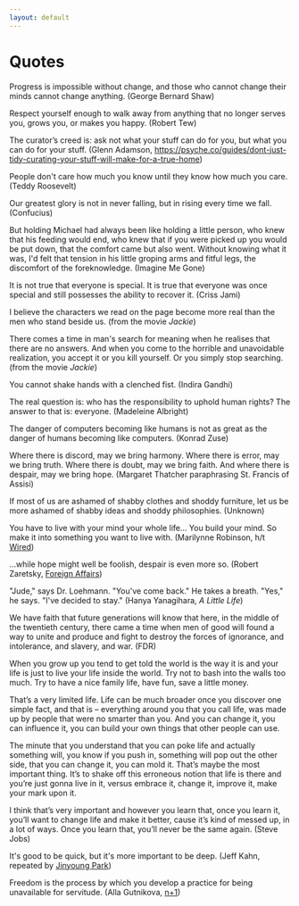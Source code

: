 ```yaml
---
layout: default
---
```


# Quotes

Progress is impossible without change, and those who cannot change their minds cannot change anything. (George Bernard Shaw)

Respect yourself enough to walk away from anything that no longer serves you, grows you, or makes you happy. (Robert Tew)

The curator’s creed is: ask not what your stuff can do for you, but what you can do for your stuff. (Glenn Adamson, https://psyche.co/guides/dont-just-tidy-curating-your-stuff-will-make-for-a-true-home)

People don't care how much you know until they know how much you care. (Teddy Roosevelt)

Our greatest glory is not in never falling, but in rising every time we fall. (Confucius)

But holding Michael had always been like holding a little person, who knew that his feeding would end, who knew that if you were picked up you would be put down, that the comfort came but also went. Without knowing what it was, I'd felt that tension in his little groping arms and fitful legs, the discomfort of the foreknowledge. (Imagine Me Gone)

It is not true that everyone is special. It is true that everyone was once special and still possesses the ability to recover it. (Criss Jami)

I believe the characters we read on the page become more real than the men who stand beside us. (from the movie *Jackie*)

There comes a time in man's search for meaning when he realises that there are no answers. And when you come to the horrible and unavoidable realization, you accept it or you kill yourself. Or you simply stop searching. (from the movie *Jackie*)

You cannot shake hands with a clenched fist. (Indira Gandhi)

The real question is: who has the responsibility to uphold human rights? The answer to that is: everyone. (Madeleine Albright)

The danger of computers becoming like humans is not as great as the danger of humans becoming like computers. (Konrad Zuse)

Where there is discord, may we bring harmony. Where there is error, may we bring truth. Where there is doubt, may we bring faith. And where there is despair, may we bring hope. (Margaret Thatcher paraphrasing St. Francis of Assisi)

If most of us are ashamed of shabby clothes and shoddy furniture, let us be more ashamed of shabby ideas and shoddy philosophies. (Unknown)

You have to live with your mind your whole life... You build your mind. So make it into something you want to live with. (Marilynne Robinson, h/t [Wired](https://www.wired.com/story/how-we-learned-to-love-pedagogical-vapor-stem/))

...while hope might well be foolish, despair is even more so. (Robert Zaretsky, [Foreign Affairs](https://www.foreignaffairs.com/articles/2019-11-01/cure-plague-decency))

"Jude," says Dr. Loehmann. "You've come back." He takes a breath. "Yes," he says. "I've decided to stay." (Hanya Yanagihara, *A Little Life*)

We have faith that future generations will know that here, in the middle of the twentieth century, there came a time when men of good will found a way to unite and produce and fight to destroy the forces of ignorance, and intolerance, and slavery, and war. (FDR)

When you grow up you tend to get told the world is the way it is and your life is just to live your life inside the world. Try not to bash into the walls too much. Try to have a nice family life, have fun, save a little money.

That’s a very limited life. Life can be much broader once you discover one simple fact, and that is – everything around you that you call life, was made up by people that were no smarter than you. And you can change it, you can influence it, you can build your own things that other people can use.

The minute that you understand that you can poke life and actually something will, you know if you push in, something will pop out the other side, that you can change it, you can mold it. That’s maybe the most important thing. It’s to shake off this erroneous notion that life is there and you’re just gonna live in it, versus embrace it, change it, improve it, make your mark upon it.

I think that’s very important and however you learn that, once you learn it, you’ll want to change life and make it better, cause it’s kind of messed up, in a lot of ways. Once you learn that, you’ll never be the same again. (Steve Jobs)

It's good to be quick, but it's more important to be deep. (Jeff Kahn, repeated by [Jinyoung Park](https://www.youtube.com/watch?v=7H2YvxefFro))

Freedom is the process by which you develop a practice for being unavailable for servitude. (Alla Gutnikova, [n+1](https://www.nplusonemag.com/online-only/online-only/my-eyes-are-open/))